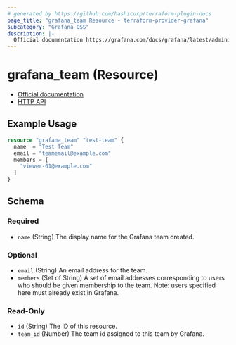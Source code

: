 ```yaml
---
# generated by https://github.com/hashicorp/terraform-plugin-docs
page_title: "grafana_team Resource - terraform-provider-grafana"
subcategory: "Grafana OSS"
description: |-
  Official documentation https://grafana.com/docs/grafana/latest/administration/manage-users-and-permissions/manage-teams/HTTP API https://grafana.com/docs/grafana/latest/http_api/team/
---
```


# grafana_team (Resource)

* [Official documentation](https://grafana.com/docs/grafana/latest/administration/manage-users-and-permissions/manage-teams/)
* [HTTP API](https://grafana.com/docs/grafana/latest/http_api/team/)

## Example Usage

```terraform
resource "grafana_team" "test-team" {
  name  = "Test Team"
  email = "teamemail@example.com"
  members = [
    "viewer-01@example.com"
  ]
}
```

<!-- schema generated by tfplugindocs -->
## Schema

### Required

- `name` (String) The display name for the Grafana team created.

### Optional

- `email` (String) An email address for the team.
- `members` (Set of String) A set of email addresses corresponding to users who should be given membership
to the team. Note: users specified here must already exist in Grafana.

### Read-Only

- `id` (String) The ID of this resource.
- `team_id` (Number) The team id assigned to this team by Grafana.


